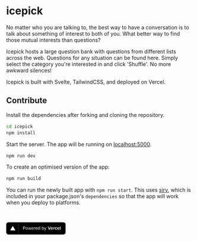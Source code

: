 # icepick

No matter who you are talking to, the best way to have a conversation is to talk about something of interest to both of you. What better way to find those mutual interests than questions?

Icepick hosts a large question bank with questions from different lists across the web. Questions for any situation can be found here. Simply select the category you're interested in and click 'Shuffle'. No more awkward silences!

Icepick is built with Svelte, TailwindCSS, and deployed on Vercel.

## Contribute

Install the dependencies after forking and cloning the repository. 

```bash
cd icepick
npm install
```

Start the server. The app will be running on [localhost:5000](http://localhost:5000). 

```bash
npm run dev
```

To create an optimised version of the app:

```bash
npm run build
```

You can run the newly built app with `npm run start`. This uses [sirv](https://github.com/lukeed/sirv), which is included in your package.json's `dependencies` so that the app will work when you deploy to platforms.

<br/>

<a href="https://vercel.com?utm_source=anthill&utm_campaign=oss"><img width="160" src="./public/assets/vercel.svg"/></a>